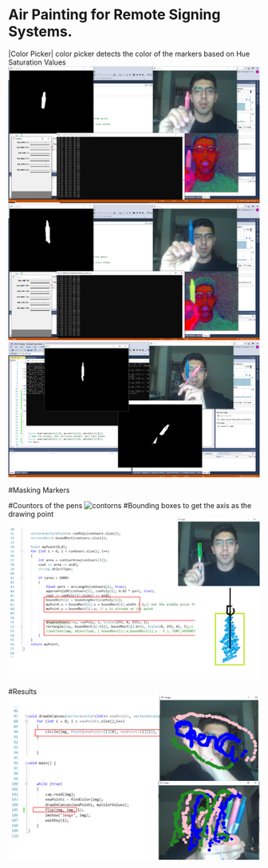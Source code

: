 # Air Painting for Remote Signing Systems.
|Color Picker|
color picker detects the color of the markers based on Hue Saturation Values
![colorpicker1]
![colorpicker2]
![colorpicker3]

#Masking Markers 

#Countors of the pens 
![contorns]
#Bounding boxes to get the axis as the drawing point
![boundingbox]

#Results
![result]



[colorpicker1]: https://github.com/HammerOfCode/Air-Painting-With-Opencv-CPP/blob/main/srcimg/airpainting1.png
[colorpicker2]: https://github.com/HammerOfCode/Air-Painting-With-Opencv-CPP/blob/main/srcimg/airpainting2.png
[colorpicker3]: https://github.com/HammerOfCode/Air-Painting-With-Opencv-CPP/blob/main/srcimg/airpainting3.png
[contorns]: https://github.com/HammerOfCode/Air-Painting-With-Opencv-CPP/blob/main/srcimg/pendetection1.png
[boundingbox]: https://github.com/HammerOfCode/Air-Painting-With-Opencv-CPP/blob/main/srcimg/pendetection2.png
[result]: https://github.com/HammerOfCode/Air-Painting-With-Opencv-CPP/blob/main/srcimg/airpainting4.png